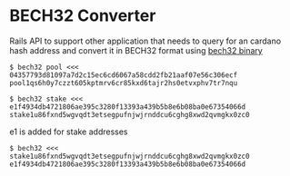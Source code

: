 # BECH32 Converter

Rails API to support other application that needs to query for an cardano hash address and convert it in BECH32 format using [bech32 binary](https://github.com/input-output-hk/bech32)
```
$ bech32 pool <<< 04357793d81097a7d2c15ec6cd6067a58cdd2fb21aaf07e56c306ecf
pool1qs6h0y7czzt605kptmrv6cr85kxd6tajr2hs0etvxphv7tr7nqu

$ bech32 stake <<< e1f4934db4721806ae395c3280f13393a439b5b8e6b08ba0e67354066d
stake1u86fxnd5wgvqdt3etsegpufnjwjrnddcu6cghg8xwd2qvmgkx0zc0
```
e1 is added for stake addresses
```
$ bech32 <<< stake1u86fxnd5wgvqdt3etsegpufnjwjrnddcu6cghg8xwd2qvmgkx0zc0
e1f4934db4721806ae395c3280f13393a439b5b8e6b08ba0e67354066d
```
